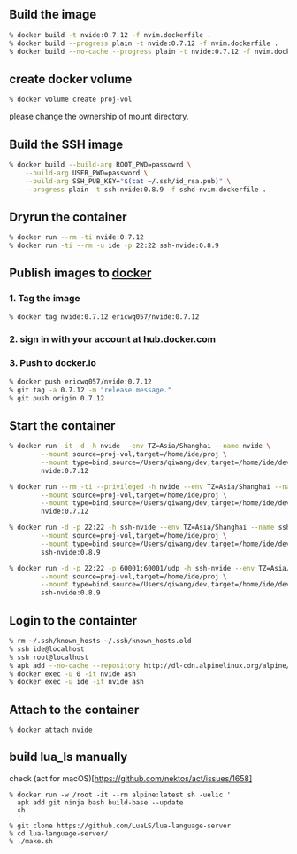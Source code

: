 ## Build the image

```sh
% docker build -t nvide:0.7.12 -f nvim.dockerfile .
% docker build --progress plain -t nvide:0.7.12 -f nvim.dockerfile .
% docker build --no-cache --progress plain -t nvide:0.7.12 -f nvim.dockerfile .
```

## create docker volume

```sh
% docker volume create proj-vol
```

please change the ownership of mount directory.

## Build the SSH image

```sh
% docker build --build-arg ROOT_PWD=passowrd \
	--build-arg USER_PWD=password \
	--build-arg SSH_PUB_KEY="$(cat ~/.ssh/id_rsa.pub)" \
	--progress plain -t ssh-nvide:0.8.9 -f sshd-nvim.dockerfile .
```

## Dryrun the container

```sh
% docker run --rm -ti nvide:0.7.12
% docker run -ti --rm -u ide -p 22:22 ssh-nvide:0.8.9
```

## Publish images to [docker](hub.docker.com)

### 1. Tag the image

```sh
% docker tag nvide:0.7.12 ericwq057/nvide:0.7.12
```

### 2. sign in with your account at hub.docker.com

### 3. Push to docker.io

```sh
% docker push ericwq057/nvide:0.7.12
% git tag -a 0.7.12 -m "release message."
% git push origin 0.7.12
```

## Start the container

```sh
% docker run -it -d -h nvide --env TZ=Asia/Shanghai --name nvide \
        --mount source=proj-vol,target=/home/ide/proj \
        --mount type=bind,source=/Users/qiwang/dev,target=/home/ide/develop \
        nvide:0.7.12

% docker run --rm -ti --privileged -h nvide --env TZ=Asia/Shanghai --name nvide \
        --mount source=proj-vol,target=/home/ide/proj \
        --mount type=bind,source=/Users/qiwang/dev,target=/home/ide/develop \
        nvide:0.7.12

% docker run -d -p 22:22 -h ssh-nvide --env TZ=Asia/Shanghai --name ssh-nvide \
        --mount source=proj-vol,target=/home/ide/proj \
        --mount type=bind,source=/Users/qiwang/dev,target=/home/ide/develop \
        ssh-nvide:0.8.9

% docker run -d -p 22:22 -p 60001:60001/udp -h ssh-nvide --env TZ=Asia/Shanghai --name ssh-nvide \
        --mount source=proj-vol,target=/home/ide/proj \
        --mount type=bind,source=/Users/qiwang/dev,target=/home/ide/develop \
        ssh-nvide:0.8.9
```

## Login to the containter

```sh
% rm ~/.ssh/known_hosts ~/.ssh/known_hosts.old
% ssh ide@localhost
% ssh root@localhost
% apk add --no-cache --repository http://dl-cdn.alpinelinux.org/alpine/edge/main ca-certificates curl
% docker exec -u 0 -it nvide ash
% docker exec -u ide -it nvide ash
```

## Attach to the container

```
% docker attach nvide
```

## build lua_ls manually

check (act for macOS)[https://github.com/nektos/act/issues/1658]

```
% docker run -w /root -it --rm alpine:latest sh -uelic '
  apk add git ninja bash build-base --update
  sh
  '
% git clone https://github.com/LuaLS/lua-language-server
% cd lua-language-server/
% ./make.sh
```
